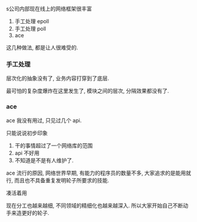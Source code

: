 s公司内部现在线上的网络框架很丰富
1. 手工处理 epoll
2. 手工处理 poll
3. ace

这几种做法, 都是让人很难受的.

### 手工处理

层次化的抽象没有了, 业务内容打穿到了底层.

最可怕的复杂度爆炸在这里发生了, 模块之间的层次, 分隔效果都没有了.

### ace
ace 我没有用过, 只见过几个 api.

只能说说初步印象

1. 干的事情超过了一个网络库的范围
2. api 不好用
3. 不知道是不是有人维护了.


ace 流行的原因, 网络世界早期, 有能力的程序员的数量不多, 大家追求的是能用就行, 而且也不具备重复发明轮子所要求的技能.

凑活着用

现在分工也越来越细, 不同领域的精细化也越来越深入. 所以大家开始自己不断动手来造更好的轮子.
